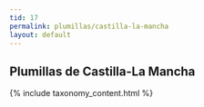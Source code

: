 ```yaml
---
tid: 17
permalink: plumillas/castilla-la-mancha
layout: default
---
```

## Plumillas de Castilla-La Mancha
{% include taxonomy_content.html %}
